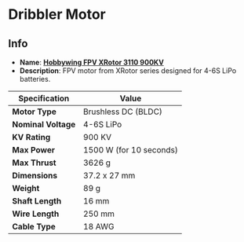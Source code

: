 # Dribbler Motor
## Info

- **Name**: **[Hobbywing FPV XRotor 3110 900KV](https://www.elefun.se/p/prod.aspx?v=65193)**
- **Description**: FPV motor from XRotor series designed for 4-6S LiPo batteries.

| **Specification**              | **Value**                          |
|---------------------------------|------------------------------------|
| **Motor Type**                 | Brushless DC (BLDC)                |
| **Nominal Voltage**            | 4-6S LiPo                          |
| **KV Rating**                  | 900 KV                             |
| **Max Power**                  | 1500 W (for 10 seconds)            |
| **Max Thrust**                 | 3626 g                             |
| **Dimensions**                 | 37.2 x 27 mm                       |
| **Weight**                     | 89 g                               |
| **Shaft Length**               | 16 mm                              |
| **Wire Length**                | 250 mm                             |
| **Cable Type**                 | 18 AWG                             |


